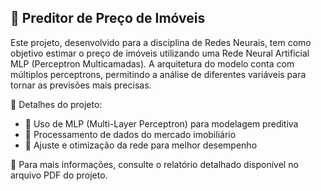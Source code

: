 ## 🏡 Preditor de Preço de Imóveis
Este projeto, desenvolvido para a disciplina de Redes Neurais, tem como objetivo estimar o preço de imóveis utilizando uma Rede Neural Artificial MLP (Perceptron Multicamadas). A arquitetura do modelo conta com múltiplos perceptrons, permitindo a análise de diferentes variáveis para tornar as previsões mais precisas.

📌 Detalhes do projeto:
- 🔹 Uso de MLP (Multi-Layer Perceptron) para modelagem preditiva
- 🔹 Processamento de dados do mercado imobiliário
- 🔹 Ajuste e otimização da rede para melhor desempenho

📄 Para mais informações, consulte o relatório detalhado disponível no arquivo PDF do projeto.

